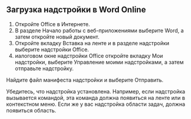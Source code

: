 ## Загрузка надстройки в Word Online
1. Откройте Office в Интернете.
1. В разделе Начало работы с веб-приложениями выберите  Word, а затем откройте новый документ.
1. Откройте вкладку Вставка на ленте и в разделе надстройки выберите надстройки Office.
1. иалоговом окне надстройки Office откройте вкладку Мои надстройки, выберите Управление моими надстройками, а затем отправьте надстройку.
 
Найдите файл манифеста надстройки и выберите Отправить.

 
Убедитесь, что надстройка установлена. Например, если надстройка вызывается командой, эта команда должна появиться на ленте или в контекстном меню. Если же у вас надстройка области задач, должна появиться область.

